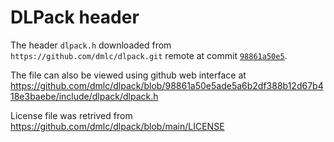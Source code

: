 # DLPack header

The header `dlpack.h` downloaded from `https://github.com/dmlc/dlpack.git` remote at commit [`98861a50e5`](https://github.com/dmlc/dlpack/commit/98861a50e5ade5a6b2df388b12d67b418e3baebe).

The file can also be viewed using github web interface at https://github.com/dmlc/dlpack/blob/98861a50e5ade5a6b2df388b12d67b418e3baebe/include/dlpack/dlpack.h

License file was retrived from https://github.com/dmlc/dlpack/blob/main/LICENSE
